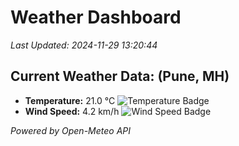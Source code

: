 
# Weather Dashboard

_Last Updated: 2024-11-29 13:20:44_

## Current Weather Data: (Pune, MH)
- **Temperature:** 21.0 °C ![Temperature Badge](https://img.shields.io/badge/Temperature-Medium%20Temp-green)
- **Wind Speed:** 4.2 km/h ![Wind Speed Badge](https://img.shields.io/badge/Wind%20Speed-Low%20Wind-blue)

*Powered by Open-Meteo API*
